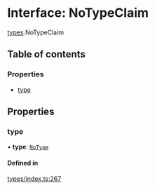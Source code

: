 # Interface: NoTypeClaim

[types](../wiki/types).NoTypeClaim

## Table of contents

### Properties

- [type](../wiki/types.NoTypeClaim#type)

## Properties

### type

• **type**: [`NoType`](../wiki/types.ClaimType#notype)

#### Defined in

[types/index.ts:267](https://github.com/PolymeshAssociation/polymesh-sdk/blob/91c2d2d8/src/types/index.ts#L267)
